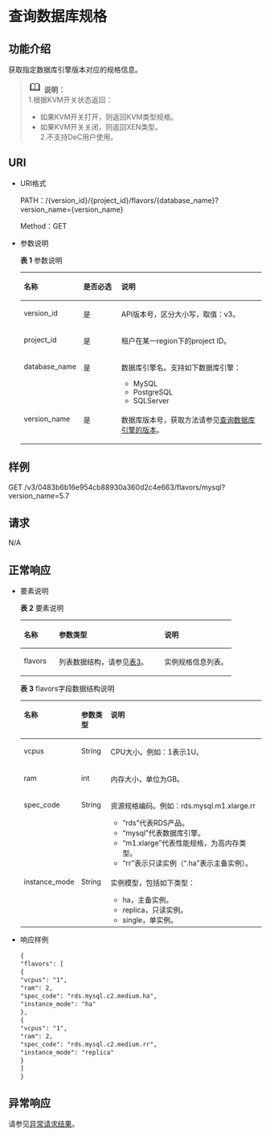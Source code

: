 # 查询数据库规格<a name="rds_06_0002"></a>

## 功能介绍<a name="section4850156117316"></a>

获取指定数据库引擎版本对应的规格信息。

>![](public_sys-resources/icon-note.gif) **说明：**   
>1.根据KVM开关状态返回：  
>-   如果KVM开关打开，则返回KVM类型规格。  
>-   如果KVM开关关闭，则返回XEN类型。  
>2.不支持DeC用户使用。  

## URI<a name="section28961517113719"></a>

-   URI格式

    PATH：/\{version\_id\}/\{project\_id\}/flavors/\{database\_name\}?version\_name=\{version\_name\}

    Method：GET


-   参数说明

    **表 1**  参数说明

    <a name="table4657088"></a>
    <table><thead align="left"><tr id="row60083059"><th class="cellrowborder" valign="top" width="20.979999999999997%" id="mcps1.2.4.1.1"><p id="p34889605"><a name="p34889605"></a><a name="p34889605"></a>名称</p>
    </th>
    <th class="cellrowborder" valign="top" width="16.55%" id="mcps1.2.4.1.2"><p id="p7485743"><a name="p7485743"></a><a name="p7485743"></a>是否必选</p>
    </th>
    <th class="cellrowborder" valign="top" width="62.470000000000006%" id="mcps1.2.4.1.3"><p id="p2365466"><a name="p2365466"></a><a name="p2365466"></a>说明</p>
    </th>
    </tr>
    </thead>
    <tbody><tr id="row461145383510"><td class="cellrowborder" valign="top" width="20.979999999999997%" headers="mcps1.2.4.1.1 "><p id="p184490251502"><a name="p184490251502"></a><a name="p184490251502"></a>version_id</p>
    </td>
    <td class="cellrowborder" valign="top" width="16.55%" headers="mcps1.2.4.1.2 "><p id="p179760341502"><a name="p179760341502"></a><a name="p179760341502"></a>是</p>
    </td>
    <td class="cellrowborder" valign="top" width="62.470000000000006%" headers="mcps1.2.4.1.3 "><p id="p467726811502"><a name="p467726811502"></a><a name="p467726811502"></a>API版本号，区分大小写，取值：v3。</p>
    </td>
    </tr>
    <tr id="row57385070"><td class="cellrowborder" valign="top" width="20.979999999999997%" headers="mcps1.2.4.1.1 "><p id="p17679057"><a name="p17679057"></a><a name="p17679057"></a>project_id</p>
    </td>
    <td class="cellrowborder" valign="top" width="16.55%" headers="mcps1.2.4.1.2 "><p id="p22717550"><a name="p22717550"></a><a name="p22717550"></a>是</p>
    </td>
    <td class="cellrowborder" valign="top" width="62.470000000000006%" headers="mcps1.2.4.1.3 "><p id="p28182251"><a name="p28182251"></a><a name="p28182251"></a>租户在某一region下的project ID。</p>
    </td>
    </tr>
    <tr id="row2864326155157"><td class="cellrowborder" valign="top" width="20.979999999999997%" headers="mcps1.2.4.1.1 "><p id="p41557789155220"><a name="p41557789155220"></a><a name="p41557789155220"></a>database_name</p>
    </td>
    <td class="cellrowborder" valign="top" width="16.55%" headers="mcps1.2.4.1.2 "><p id="p10737742155220"><a name="p10737742155220"></a><a name="p10737742155220"></a>是</p>
    </td>
    <td class="cellrowborder" valign="top" width="62.470000000000006%" headers="mcps1.2.4.1.3 "><p id="p64450739155220"><a name="p64450739155220"></a><a name="p64450739155220"></a>数据库引擎名。支持如下数据库引擎：</p>
    <a name="ul924933143511"></a><a name="ul924933143511"></a><ul id="ul924933143511"><li>MySQL</li><li>PostgreSQL</li><li>SQLServer</li></ul>
    </td>
    </tr>
    <tr id="row4161445171"><td class="cellrowborder" valign="top" width="20.979999999999997%" headers="mcps1.2.4.1.1 "><p id="p516110417170"><a name="p516110417170"></a><a name="p516110417170"></a>version_name</p>
    </td>
    <td class="cellrowborder" valign="top" width="16.55%" headers="mcps1.2.4.1.2 "><p id="p116114111716"><a name="p116114111716"></a><a name="p116114111716"></a>是</p>
    </td>
    <td class="cellrowborder" valign="top" width="62.470000000000006%" headers="mcps1.2.4.1.3 "><p id="p31610414179"><a name="p31610414179"></a><a name="p31610414179"></a>数据库版本号，获取方法请参见<a href="查询数据库引擎的版本.md">查询数据库引擎的版本</a>。</p>
    </td>
    </tr>
    </tbody>
    </table>


## 样例<a name="section541614492237"></a>

GET /v3/0483b6b16e954cb88930a360d2c4e663/flavors/mysql?version\_name=5.7

## 请求<a name="section36474591"></a>

N/A

## 正常响应<a name="section59835867"></a>

-   要素说明

    **表 2**  要素说明

    <a name="table29752153"></a>
    <table><thead align="left"><tr id="row62070345"><th class="cellrowborder" valign="top" width="16.6%" id="mcps1.2.4.1.1"><p id="p61642077"><a name="p61642077"></a><a name="p61642077"></a>名称</p>
    </th>
    <th class="cellrowborder" valign="top" width="50.07%" id="mcps1.2.4.1.2"><p id="p26952341"><a name="p26952341"></a><a name="p26952341"></a>参数类型</p>
    </th>
    <th class="cellrowborder" valign="top" width="33.33%" id="mcps1.2.4.1.3"><p id="p35656026"><a name="p35656026"></a><a name="p35656026"></a>说明</p>
    </th>
    </tr>
    </thead>
    <tbody><tr id="row2456979"><td class="cellrowborder" valign="top" width="16.6%" headers="mcps1.2.4.1.1 "><p id="p64797609"><a name="p64797609"></a><a name="p64797609"></a>flavors</p>
    </td>
    <td class="cellrowborder" valign="top" width="50.07%" headers="mcps1.2.4.1.2 "><p id="p158510360232"><a name="p158510360232"></a><a name="p158510360232"></a>列表数据结构，请参见<a href="#table66531170">表3</a>。</p>
    </td>
    <td class="cellrowborder" valign="top" width="33.33%" headers="mcps1.2.4.1.3 "><p id="p22140377"><a name="p22140377"></a><a name="p22140377"></a>实例规格信息列表。</p>
    </td>
    </tr>
    </tbody>
    </table>

    **表 3**  flavors字段数据结构说明

    <a name="table66531170"></a>
    <table><thead align="left"><tr id="row12984378"><th class="cellrowborder" valign="top" width="19.63%" id="mcps1.2.4.1.1"><p id="p45101667"><a name="p45101667"></a><a name="p45101667"></a>名称</p>
    </th>
    <th class="cellrowborder" valign="top" width="12.33%" id="mcps1.2.4.1.2"><p id="p29356372"><a name="p29356372"></a><a name="p29356372"></a>参数类型</p>
    </th>
    <th class="cellrowborder" valign="top" width="68.04%" id="mcps1.2.4.1.3"><p id="p29055926"><a name="p29055926"></a><a name="p29055926"></a>说明</p>
    </th>
    </tr>
    </thead>
    <tbody><tr id="row4719792"><td class="cellrowborder" valign="top" width="19.63%" headers="mcps1.2.4.1.1 "><p id="p95609428242"><a name="p95609428242"></a><a name="p95609428242"></a>vcpus</p>
    </td>
    <td class="cellrowborder" valign="top" width="12.33%" headers="mcps1.2.4.1.2 "><p id="p29373839"><a name="p29373839"></a><a name="p29373839"></a>String</p>
    </td>
    <td class="cellrowborder" valign="top" width="68.04%" headers="mcps1.2.4.1.3 "><p id="p30470722"><a name="p30470722"></a><a name="p30470722"></a>CPU大小。例如：1表示1U。</p>
    </td>
    </tr>
    <tr id="row5801050"><td class="cellrowborder" valign="top" width="19.63%" headers="mcps1.2.4.1.1 "><p id="p32321902251"><a name="p32321902251"></a><a name="p32321902251"></a>ram</p>
    </td>
    <td class="cellrowborder" valign="top" width="12.33%" headers="mcps1.2.4.1.2 "><p id="p9967070"><a name="p9967070"></a><a name="p9967070"></a>int</p>
    </td>
    <td class="cellrowborder" valign="top" width="68.04%" headers="mcps1.2.4.1.3 "><p id="p175975912613"><a name="p175975912613"></a><a name="p175975912613"></a>内存大小，单位为GB。</p>
    </td>
    </tr>
    <tr id="row18237015"><td class="cellrowborder" valign="top" width="19.63%" headers="mcps1.2.4.1.1 "><p id="p803253"><a name="p803253"></a><a name="p803253"></a>spec_code</p>
    </td>
    <td class="cellrowborder" valign="top" width="12.33%" headers="mcps1.2.4.1.2 "><p id="p65063572"><a name="p65063572"></a><a name="p65063572"></a>String</p>
    </td>
    <td class="cellrowborder" valign="top" width="68.04%" headers="mcps1.2.4.1.3 "><p id="p8697352142619"><a name="p8697352142619"></a><a name="p8697352142619"></a>资源规格编码。例如：rds.mysql.m1.xlarge.rr</p>
    <a name="ul12216011105918"></a><a name="ul12216011105918"></a><ul id="ul12216011105918"><li><span class="parmvalue" id="parmvalue136353217115"><a name="parmvalue136353217115"></a><a name="parmvalue136353217115"></a>“rds”</span>代表RDS产品。</li><li><span class="parmvalue" id="parmvalue0715115813017"><a name="parmvalue0715115813017"></a><a name="parmvalue0715115813017"></a>“mysql”</span>代表数据库引擎。</li><li><span class="parmvalue" id="parmvalue7179568013"><a name="parmvalue7179568013"></a><a name="parmvalue7179568013"></a>“m1.xlarge”</span>代表性能规格，为高内存类型。</li><li><span class="parmvalue" id="parmvalue26399198119"><a name="parmvalue26399198119"></a><a name="parmvalue26399198119"></a>“rr”</span>表示只读实例（<span class="parmvalue" id="parmvalue14401314165319"><a name="parmvalue14401314165319"></a><a name="parmvalue14401314165319"></a>“.ha”</span>表示主备实例）。</li></ul>
    </td>
    </tr>
    <tr id="row821651732516"><td class="cellrowborder" valign="top" width="19.63%" headers="mcps1.2.4.1.1 "><p id="p12168175255"><a name="p12168175255"></a><a name="p12168175255"></a>instance_mode</p>
    </td>
    <td class="cellrowborder" valign="top" width="12.33%" headers="mcps1.2.4.1.2 "><p id="p621615176251"><a name="p621615176251"></a><a name="p621615176251"></a>String</p>
    </td>
    <td class="cellrowborder" valign="top" width="68.04%" headers="mcps1.2.4.1.3 "><p id="p227871816573"><a name="p227871816573"></a><a name="p227871816573"></a>实例模型，包括如下类型：</p>
    <a name="ul1328613207570"></a><a name="ul1328613207570"></a><ul id="ul1328613207570"><li>ha，主备实例。</li><li>replica，只读实例。</li><li>single，单实例。</li></ul>
    </td>
    </tr>
    </tbody>
    </table>


-   响应样例

    ```
    {
    "flavors": [
    {
    "vcpus": "1",
    "ram": 2,
    "spec_code": "rds.mysql.c2.medium.ha",
    "instance_mode": "ha"
    },
    {
    "vcpus": "1",
    "ram": 2,
    "spec_code": "rds.mysql.c2.medium.rr",
    "instance_mode": "replica"
    }
    ]
    }
    ```


## 异常响应<a name="section51597550"></a>

请参见[异常请求结果](null.md)。

